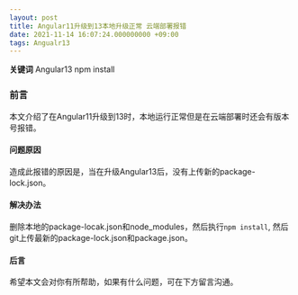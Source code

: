 ```yaml
---
layout: post
title: Angular11升级到13本地升级正常 云端部署报错
date: 2021-11-14 16:07:24.000000000 +09:00
tags: Angualr13
---
```


**关键词** Angular13 npm install

### 前言
本文介绍了在Angular11升级到13时，本地运行正常但是在云端部署时还会有版本号报错。

#### 问题原因
造成此报错的原因是，当在升级Angular13后，没有上传新的package-lock.json。

#### 解决办法
删除本地的package-locak.json和node_modules，然后执行`npm install`, 然后git上传最新的package-lock.json和package.json。

#### 后言
希望本文会对你有所帮助，如果有什么问题，可在下方留言沟通。
